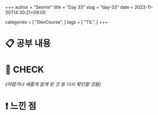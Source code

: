 +++
author = "Seorim"
title =  "Day 33"
slug = "day-33"
date = 2023-11-30T14:30:21+09:00

categories = [
    "DevCourse",
]
tags = [
    "TIL",
]
+++

# 📋 공부 내용

##

###

# 👀 CHECK

_<span style = "font-size:15px">(어렵거나 새롭게 알게 된 것 등 다시 확인할 것들)</span>_

# ❗ 느낀 점
